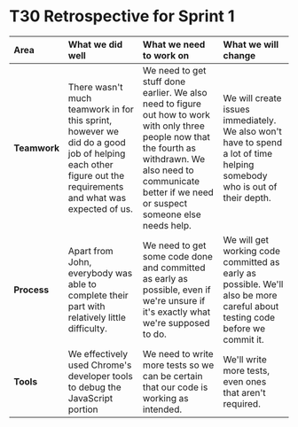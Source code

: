 # T30 Retrospective for Sprint 1

Area | What we did well | What we need to work on | What we will change
:--- | :------- | :--------- | :---------------------
**Teamwork** | There wasn't much teamwork in for this sprint, however we did do a good job of helping each other figure out the requirements and what was expected of us. | We need to get stuff done earlier. We also need to figure out how to work with only three people now that the fourth as withdrawn. We also need to communicate better if we need or suspect someone else needs help. | We will create issues immediately. We also won't have to spend a lot of time helping somebody who is out of their depth.
**Process** | Apart from John, everybody was able to complete their part with relatively little difficulty. | We need to get some code done and committed as early as possible, even if we're unsure if it's exactly what we're supposed to do. | We will get working code committed as early as possible. We'll also be more careful about testing code before we commit it.
**Tools** | We effectively used Chrome's developer tools to debug the JavaScript portion | We need to write more tests so we can be certain that our code is working as intended. | We'll write more tests, even ones that aren't required. 
